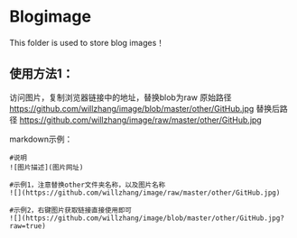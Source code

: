 # Blogimage

This folder is used to store blog images！

## 使用方法1：

访问图片，复制浏览器链接中的地址，替换blob为raw
原始路径
https://github.com/willzhang/image/blob/master/other/GitHub.jpg
替换后路径
https://github.com/willzhang/image/raw/master/other/GitHub.jpg

markdown示例：
```
#说明
![图片描述](图片网址) 

#示例1，注意替换other文件夹名称，以及图片名称
![](https://github.com/willzhang/image/raw/master/other/GitHub.jpg)

#示例2，右键图片获取链接直接使用即可
![](https://github.com/willzhang/image/blob/master/other/GitHub.jpg?raw=true)
```
